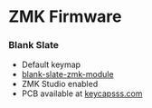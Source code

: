 # ZMK Firmware

### Blank Slate
- Default keymap
- [blank-slate-zmk-module](https://github.com/petejohanson/blank-slate-zmk-module)
- ZMK Studio enabled
- PCB available at [keycapsss.com](https://keycapsss.com/keyboard-parts/pcbs/260/blank-slate-ortholinear-wireless-keyboard-pcb-olkb-planck-case-compatible)

